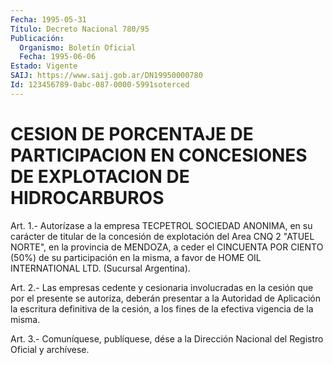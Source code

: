```yaml
---
Fecha: 1995-05-31
Título: Decreto Nacional 780/95
Publicación:
  Organismo: Boletín Oficial
  Fecha: 1995-06-06
Estado: Vigente
SAIJ: https://www.saij.gob.ar/DN19950000780
Id: 123456789-0abc-087-0000-5991soterced
---
```

# CESION DE PORCENTAJE DE PARTICIPACION EN CONCESIONES DE EXPLOTACION DE HIDROCARBUROS

<a id="1"></a>
Art. 1.- Autorízase a la empresa TECPETROL SOCIEDAD ANONIMA, en su carácter  de titular de la concesión de explotación del Area CNQ 2 "ATUEL NORTE",  en  la provincia de MENDOZA, a ceder el CINCUENTA POR CIENTO (50%) de su  participación  en la misma, a favor de HOME OIL INTERNATIONAL LTD. (Sucursal Argentina).

<a id="2"></a>
Art.  2.- Las empresas cedente y cesionaria involucradas en la cesión que por  el  presente  se  autoriza,  deberán presentar a la Autoridad de Aplicación la escritura definitiva  de  la  cesión,  a los fines de la efectiva vigencia de la misma.

<a id="3"></a>
Art. 3.- Comuníquese, publíquese, dése a la Dirección Nacional del Registro Oficial y archívese.
